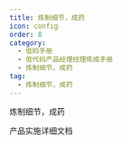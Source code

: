 ```yaml
---
title: 炼制细节，成药
icon: config
order: 8
category:
  - 低码手册
  - 低代码产品经理经理练成手册
  - 炼制细节，成药
tag:
  - 炼制细节，成药
---
```


炼制细节，成药

产品实施详细文档






